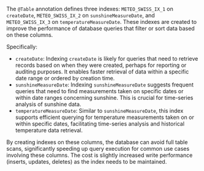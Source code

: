 The `@Table` annotation defines three indexes: `METEO_SWISS_IX_1` on `createDate`, `METEO_SWISS_IX_2` on `sunshineMeasureDate`, and `METEO_SWISS_IX_3` on `temperatureMeasureDate`. These indexes are created to improve the performance of database queries that filter or sort data based on these columns. 

Specifically:

*   `createDate`: Indexing `createDate` is likely for queries that need to retrieve records based on when they were created, perhaps for reporting or auditing purposes.  It enables faster retrieval of data within a specific date range or ordered by creation time.
*   `sunshineMeasureDate`: Indexing `sunshineMeasureDate` suggests frequent queries that need to find measurements taken on specific dates or within date ranges concerning sunshine. This is crucial for time-series analysis of sunshine data.
*   `temperatureMeasureDate`: Similar to `sunshineMeasureDate`, this index supports efficient querying for temperature measurements taken on or within specific dates, facilitating time-series analysis and historical temperature data retrieval.

By creating indexes on these columns, the database can avoid full table scans, significantly speeding up query execution for common use cases involving these columns. The cost is slightly increased write performance (inserts, updates, deletes) as the index needs to be maintained.